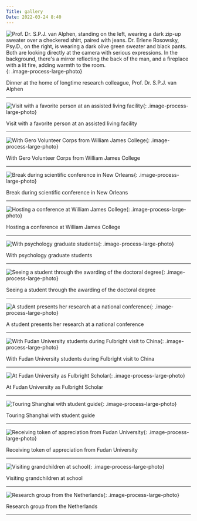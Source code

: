 ```yaml
---
Title: gallery
Date: 2022-03-24 8:40
---
```


![Prof. Dr. S.P.J. van Alphen, standing on the left, wearing a dark zip-up sweater over a checkered shirt, paired with jeans. Dr. Erlene Rosowsky, Psy.D., on the right, is wearing a dark olive green sweater and black pants. Both are looking directly at the camera with serious expressions. In the background, there's a mirror reflecting the back of the man, and a fireplace with a lit fire, adding warmth to the room.]({static}/images/img_8940a.jpg){: .image-process-large-photo}

Dinner at the home of longtime research colleague, Prof. Dr. S.P.J. van Alphen

---

![Visit with a favorite person at an assisted living facility]({static}/images/img_3727.jpg){: .image-process-large-photo}

Visit with a favorite person at an assisted living facility

---

![With Gero Volunteer Corps from William James College]({static}/images/img_2216.jpg){: .image-process-large-photo}

With Gero Volunteer Corps from William James College

---

![Break during scientific conference in New Orleans]({static}/images/img_4692.jpg){: .image-process-large-photo}

Break during scientific conference in New Orleans

---

![Hosting a conference at William James College]({static}/images/img_4796.jpg){: .image-process-large-photo}

Hosting a conference at William James College

---

![With psychology graduate students]({static}/images/img_4766.jpg){: .image-process-large-photo}

With psychology graduate students

---

![Seeing a student through the awarding of the doctoral degree]({static}/images/img_5844.jpg){: .image-process-large-photo}

Seeing a student through the awarding of the doctoral degree

---

![A student presents her research at a national conference]({static}/images/img_0861.jpg){: .image-process-large-photo}

A student presents her research at a national conference

---

![With Fudan University students during Fulbright visit to China]({static}/images/img_3375.jpg){: .image-process-large-photo}

With Fudan University students during Fulbright visit to China

---

![At Fudan University as Fulbright Scholar]({static}/images/img_3449.jpg){: .image-process-large-photo}

At Fudan University as Fulbright Scholar

---

![Touring Shanghai with student guide]({static}/images/img_3509.jpg){: .image-process-large-photo}

Touring Shanghai with student guide

---

![Receiving token of appreciation from Fudan University]({static}/images/img_3488.jpg){: .image-process-large-photo}

Receiving token of appreciation from Fudan University

---

![Visiting grandchildren at school]({static}/images/img_4484.jpg){: .image-process-large-photo}

Visiting grandchildren at school

---

![Research group from the Netherlands]({static}/images/img_0339.jpg){: .image-process-large-photo}

Research group from the Netherlands

---
